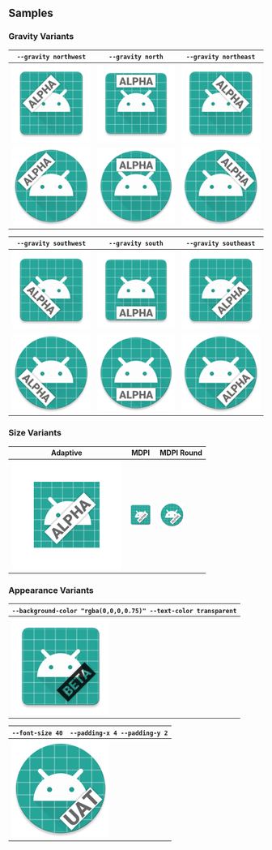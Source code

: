 ## Samples

### Gravity Variants

| `--gravity northwest`                                         | `--gravity north`                                         | `--gravity northeast`                                         |
|---------------------------------------------------------------|-----------------------------------------------------------|---------------------------------------------------------------|
| ![](./samples/output/ic_launcher-xxxhdpi-northwest.png)       | ![](./samples/output/ic_launcher-xxxhdpi-north.png)       | ![](./samples/output/ic_launcher-xxxhdpi-northeast.png)       |
| ![](./samples/output/ic_launcher_round-xxxhdpi-northwest.png) | ![](./samples/output/ic_launcher_round-xxxhdpi-north.png) | ![](./samples/output/ic_launcher_round-xxxhdpi-northeast.png) |

| `--gravity southwest`                                         | `--gravity south`                                         | `--gravity southeast`                                         |
|---------------------------------------------------------------|-----------------------------------------------------------|---------------------------------------------------------------|
| ![](./samples/output/ic_launcher-xxxhdpi-southwest.png)       | ![](./samples/output/ic_launcher-xxxhdpi-south.png)       | ![](./samples/output/ic_launcher-xxxhdpi-southeast.png)       |
| ![](./samples/output/ic_launcher_round-xxxhdpi-southwest.png) | ![](./samples/output/ic_launcher_round-xxxhdpi-south.png) | ![](./samples/output/ic_launcher_round-xxxhdpi-southeast.png) |

### Size Variants

| Adaptive                                         | MDPI                                       | MDPI Round                                       |
|--------------------------------------------------|--------------------------------------------|--------------------------------------------------|
| ![](./samples/output/ic_launcher_foreground.png) | ![](./samples/output/ic_launcher-mdpi.png) | ![](./samples/output/ic_launcher_round-mdpi.png) |

### Appearance Variants

| `--background-color "rgba(0,0,0,0.75)" --text-color transparent` |
|------------------------------------------------------------------|
| ![](./samples/output/ic_launcher-xxxhdpi-dark-transparent.png)   |

| `--font-size 40  --padding-x 4 --padding-y 2`              |
|------------------------------------------------------------|
| ![](./samples/output/ic_launcher_round-xxxhdpi-larger.png) |
